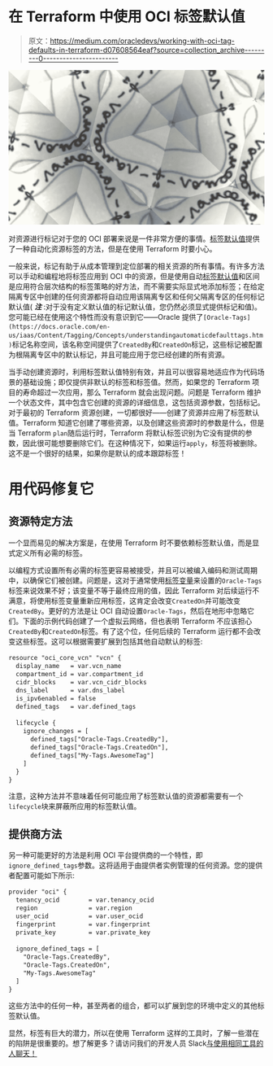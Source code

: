 # 在 Terraform 中使用 OCI 标签默认值

> 原文：<https://medium.com/oracledevs/working-with-oci-tag-defaults-in-terraform-d07608564eaf?source=collection_archive---------0----------------------->

![](img/30dcac9adcfda375ffc1a5895bbb9b03.png)

对资源进行标记对于您的 OCI 部署来说是一件非常方便的事情。[标签默认值](https://docs.oracle.com/en-us/iaas/Content/Tagging/Tasks/managingtagdefaults.htm)提供了一种自动化资源标签的方法，但是在使用 Terraform 时要小心。

一般来说，标记有助于从成本管理到定位部署的相关资源的所有事情。有许多方法可以手动和编程地将标签应用到 OCI 中的资源，但是使用自动[标签默认值](https://docs.oracle.com/en-us/iaas/Content/Tagging/Tasks/managingtagdefaults.htm)和区间是应用符合层次结构的标签策略的好方法，而不需要实际显式地添加标签；在给定隔离专区中创建的任何资源都将自动应用该隔离专区和任何父隔离专区的任何标记默认值( ***注*** :对于没有定义默认值的标记默认值，您仍然必须显式提供标记和值)。您可能已经在使用这个特性而没有意识到它——Oracle 提供了`[Oracle-Tags](https://docs.oracle.com/en-us/iaas/Content/Tagging/Concepts/understandingautomaticdefaulttags.htm)`标记名称空间，该名称空间提供了`CreatedBy`和`CreatedOn`标记，这些标记被配置为根隔离专区中的默认标记，并且可能应用于您已经创建的所有资源。

当手动创建资源时，利用标签默认值特别有效，并且可以很容易地适应作为代码场景的基础设施；即仅提供非默认的标签和标签值。然而，如果您的 Terraform 项目的寿命超过一次应用，那么 Terraform 就会出现问题。问题是 Terraform 维护一个状态文件，其中包含它创建的资源的详细信息，这包括资源参数，包括标记。对于最初的 Terraform 资源创建，一切都很好——创建了资源并应用了标签默认值。Terraform 知道它创建了哪些资源，以及创建这些资源时的参数是什么，但是当 Terraform `plan`随后运行时，Terraform 将默认标签识别为它没有提供的参数，因此很可能想要删除它们。在这种情况下，如果运行`apply`，标签将被删除。这不是一个很好的结果，如果你是默认的成本跟踪标签！

# 用代码修复它

## 资源特定方法

一个显而易见的解决方案是，在使用 Terraform 时不要依赖标签默认值，而是显式定义所有必需的标签。

以编程方式设置所有必需的标签更容易被接受，并且可以被编入编码和测试周期中，以确保它们被创建。问题是，这对于通常使用[标签变量](https://docs.oracle.com/en-us/iaas/Content/Tagging/Tasks/usingtagvariables.htm#Using_Tag_Variables)来设置的`Oracle-Tags`标签来说效果不好；该变量不等于最终应用的值，因此 Terraform 对后续运行不满意，将使用标签变量重新应用标签，这肯定会改变`CreatedOn`并可能改变`CreatedBy`。更好的方法是让 OCI 自动设置`Oracle-Tags`，然后在地形中忽略它们。下面的示例代码创建了一个虚拟云网络，但也表明 Terraform 不应该担心`CreatedBy`和`CreatedOn`标签。有了这个位，任何后续的 Terraform 运行都不会改变这些标签。这可以根据需要扩展到包括其他自动默认的标签:

```
resource "oci_core_vcn" "vcn" {
  display_name   = var.vcn_name
  compartment_id = var.compartment_id
  cidr_blocks    = var.vcn_cidr_blocks
  dns_label      = var.dns_label
  is_ipv6enabled = false
  defined_tags   = var.defined_tags

  lifecycle {
    ignore_changes = [
      defined_tags["Oracle-Tags.CreatedBy"],
      defined_tags["Oracle-Tags.CreatedOn"],
      defined_tags["My-Tags.AwesomeTag"]
    ]
  }
}
```

注意，这种方法并不意味着任何可能应用了标签默认值的资源都需要有一个`lifecycle`块来屏蔽所应用的标签默认值。

## 提供商方法

另一种可能更好的方法是利用 OCI 平台提供商的一个特性，即`ignore_defined_tags`参数。这将适用于由提供者实例管理的任何资源。您的提供者配置可能如下所示:

```
provider "oci" {
  tenancy_ocid        = var.tenancy_ocid
  region              = var.region
  user_ocid           = var.user_ocid
  fingerprint         = var.fingerprint
  private_key         = var.private_key

  ignore_defined_tags = [
    "Oracle-Tags.CreatedBy",
    "Oracle-Tags.CreatedOn",
    "My-Tags.AwesomeTag"
  ]
}
```

这些方法中的任何一种，甚至两者的组合，都可以扩展到您的环境中定义的其他标签默认值。

显然，标签有巨大的潜力，所以在使用 Terraform 这样的工具时，了解一些潜在的陷阱是很重要的。想了解更多？请访问我们的开发人员 Slack[与使用相同工具的人聊天！](https://bit.ly/odevrel_slack)